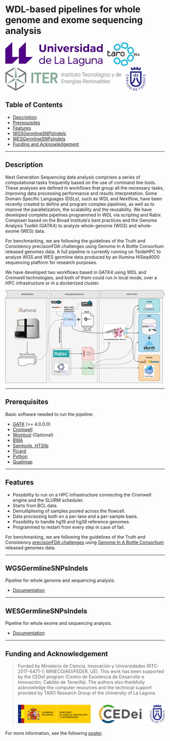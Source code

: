 # WDL-based pipelines for whole genome and exome sequencing analysis
<!--
<p align="center">
   <img src="/home/administrador/Imágenes/JBI-poster/folder/ULL-recortada-small.png"/>
   <img src="/home/administrador/Imágenes/JBI-poster/folder/Taro-small.png"/>
   <img src="/home/administrador/Imágenes/JBI-poster/folder/ITER-small.png"/>
   <img src="/home/administrador/Imágenes/JBI-poster/folder/CabildodeTenerife-small.png"/>
</p>
-->

<div class="row" style="clear:both; display:table;">
  <div class="column" style="float:left; padding-right:15px;">
    <a href="https://www.ull.es/">
      <img src="https://github.com/AdrianMBarrera/Presentations/blob/master/JBI-2018-images/ULL-recortada-small.png" alt="ull">
    </a>
  </div>
  <div class="column" style="float:left; padding-right:15px;">
    <a href="https://www.ull.es/investigacion/grupos-investigacion/taro-ingenieria-del-software-y-bases-de-datos/">
      <img src="https://github.com/AdrianMBarrera/Presentations/blob/master/JBI-2018-images/Taro-small.png" alt="taro">
    </a>
  </div>
  <div class="column" style="float:left; padding-right:15px;">
    <a href="http://www.iter.es/">
      <img src="https://github.com/AdrianMBarrera/Presentations/blob/master/JBI-2018-images/ITER-small.png" alt="iter">
    </a>
  </div>
  <div class="column" style="float:left;">
    <a href="http://www.tenerife.es/portalcabtfe/es/">
      <img src="https://github.com/AdrianMBarrera/Presentations/blob/master/JBI-2018-images/CabildodeTenerife-small.png" alt="cabildo">
    </a>
  </div>
</div>

<!--
# ![](https://github.com/AdrianMBarrera/Presentations/blob/master/JBI-2018-images/Logos-1.png?raw=true)
-->

## Table of Contents

* [Description](#description)
* [Prerequisites](#prerequisites)
* [Features](#features)
* [WGSGermlineSNPsIndels](#wgsgermlinesnpsindels)
* [WESGermlineSNPsIndels](#wesgermlinesnpsindels)
* [Funding and Acknowledgement](#funding-and-acknowledgement)

---

## Description

Next Generation Sequencing data analysis comprises a series of computational tasks frequently based on the use of command line tools. These analyses are defined in workflows that group all the necessary tasks, improving data processing performance and results interpretation. Some Domain Specific Languages (DSLs), such as WDL and Nextflow, have been recently created to define and program complex pipelines, as well as to improve the parallelization, the scalability and the reusability. We have developed complete pipelines programmed in WDL via scripting and Rabix Composer based on the Broad Institute’s best practices and the Genome Analysis Toolkit (GATK4) to analyze whole-genome (WGS) and whole-exome (WES) data.

For benchmarking, we are following the guidelines of the Truth and Consistency precisionFDA challenges using Genome In A Bottle Consortium released genomes data. A full pipeline is currently running on TeideHPC to analyze WGS and WES germline data produced by an Illumina HiSeq4000 sequencing platform for research purposes.

We have developed two workflows based in GATK4 using WDL and Cromwell technologies, and both of them could run in local mode, over a HPC infrastructure or in a dockerized cluster.

![](https://github.com/AdrianMBarrera/Presentations/blob/master/JBI-2018-images/from-sequencing-to-execution.png?raw=true)

---

## Prerequisites

Basic software needed to run the pipeline:

* [GATK](https://software.broadinstitute.org/gatk/) (>= 4.0.0.0)
* [Cromwell](https://cromwell.readthedocs.io/en/stable/)
* [Womtool](https://cromwell.readthedocs.io/en/stable/WOMtool/) (Optional)
* [BWA](http://bio-bwa.sourceforge.net/)
* [Samtools, HTSlib](http://www.htslib.org/)
* [Picard](https://broadinstitute.github.io/picard/)
* [Python](https://www.python.org/)
* [Qualimap](http://qualimap.bioinfo.cipf.es/)

---

## Features

- Possibility to run on a HPC infrastructure connecting the Cromwell engine and the SLURM scheduler.
- Starts from BCL data.
- Demultiplexing of samples pooled across the flowcell.
- Data processing both on a per-lane and a per-sample basis.
- Possibility to handle hg19 and hg38 reference genomes.
- Programmed to restart from every step in case of fail.

For benchmarking, we are following the guidelines of the Truth and Consistency [precisionFDA challenges](https://precision.fda.gov/) using [Genome In A Bottle Consortium](http://jimb.stanford.edu/giab/) released genomes data.

---

## WGSGermlineSNPsIndels

Pipeline for whole genome and sequencing analysis.

* [Documentation](https://github.com/genomicsITER-developers/wdl/tree/master/WGSGermlineSNPsIndels)

---

## WESGermlineSNPsIndels

Pipeline for whole exome and sequencing analysis.

* [Documentation](https://github.com/genomicsITER-developers/wdl/tree/master/WESGermlineSNPsIndels)

---

## Funding and Acknowledgement

>Funded by Ministerio de Ciencia, Innovación y Universidades (RTC-2017-6471-1; MINECO/AEI/FEDER, UE). This work has been supported by the CEDeI program (Centro de Excelencia de Desarrollo e Innovación, Cabildo de Tenerife). The authors also thankfully acknowledge the computer resources and the technical support provided by TARO Research Group of the University of La Laguna.
>
>## ![](https://github.com/AdrianMBarrera/Presentations/blob/master/JBI-2018-images/Logos-2.png?raw=true)

For more information, see the following [poster](https://github.com/AdrianMBarrera/Presentations/raw/master/Poster_JBI_2018_WDL-based-pipelines-for-WGS-and-WES-analysis.pdf).
